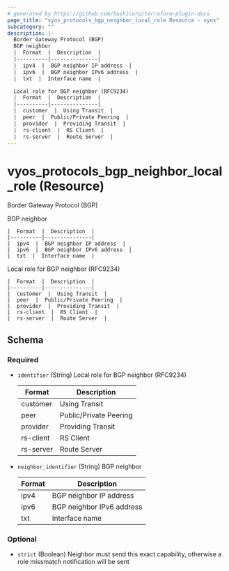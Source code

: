 ```yaml
---
# generated by https://github.com/hashicorp/terraform-plugin-docs
page_title: "vyos_protocols_bgp_neighbor_local_role Resource - vyos"
subcategory: ""
description: |-
  Border Gateway Protocol (BGP)
  BGP neighbor
  |  Format  |  Description  |
  |----------|---------------|
  |  ipv4  |  BGP neighbor IP address  |
  |  ipv6  |  BGP neighbor IPv6 address  |
  |  txt  |  Interface name  |

  Local role for BGP neighbor (RFC9234)
  |  Format  |  Description  |
  |----------|---------------|
  |  customer  |  Using Transit  |
  |  peer  |  Public/Private Peering  |
  |  provider  |  Providing Transit  |
  |  rs-client  |  RS Client  |
  |  rs-server  |  Route Server  |
---
```


# vyos_protocols_bgp_neighbor_local_role (Resource)

Border Gateway Protocol (BGP)

BGP neighbor

    |  Format  |  Description  |
    |----------|---------------|
    |  ipv4  |  BGP neighbor IP address  |
    |  ipv6  |  BGP neighbor IPv6 address  |
    |  txt  |  Interface name  |

Local role for BGP neighbor (RFC9234)

    |  Format  |  Description  |
    |----------|---------------|
    |  customer  |  Using Transit  |
    |  peer  |  Public/Private Peering  |
    |  provider  |  Providing Transit  |
    |  rs-client  |  RS Client  |
    |  rs-server  |  Route Server  |



<!-- schema generated by tfplugindocs -->
## Schema

### Required

- `identifier` (String) Local role for BGP neighbor (RFC9234)

    |  Format  |  Description  |
    |----------|---------------|
    |  customer  |  Using Transit  |
    |  peer  |  Public/Private Peering  |
    |  provider  |  Providing Transit  |
    |  rs-client  |  RS Client  |
    |  rs-server  |  Route Server  |
- `neighbor_identifier` (String) BGP neighbor

    |  Format  |  Description  |
    |----------|---------------|
    |  ipv4  |  BGP neighbor IP address  |
    |  ipv6  |  BGP neighbor IPv6 address  |
    |  txt  |  Interface name  |

### Optional

- `strict` (Boolean) Neighbor must send this exact capability, otherwise a role missmatch notification will be sent
